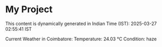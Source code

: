 # My Project

This content is dynamically generated in Indian Time (IST): 2025-03-27 02:55:41 IST


Current Weather in Coimbatore:
Temperature: 24.03 °C
Condition: haze

